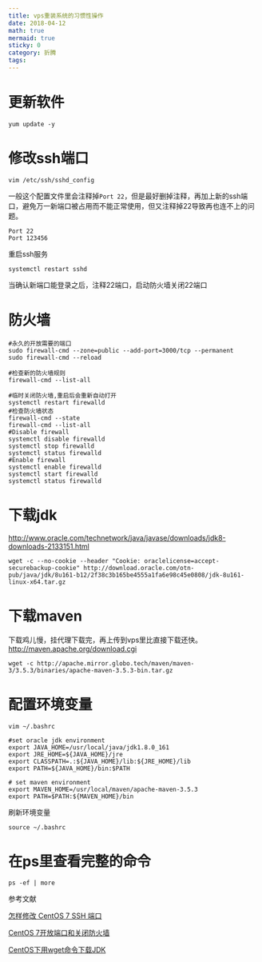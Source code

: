 ```yaml
---
title: vps重装系统的习惯性操作
date: 2018-04-12
math: true
mermaid: true
sticky: 0
category: 折腾
tags:
---
```


# 更新软件
```shell
yum update -y
```
# 修改ssh端口
```shell
vim /etc/ssh/sshd_config
```
一般这个配置文件里会注释掉`Port 22`，但是最好删掉注释，再加上新的ssh端口，避免万一新端口被占用而不能正常使用，但又注释掉22导致再也连不上的问题。
```
Port 22
Port 123456
```
重启ssh服务
```shell
systemctl restart sshd
```
当确认新端口能登录之后，注释22端口，启动防火墙关闭22端口
# 防火墙
```shell
#永久的开放需要的端口
sudo firewall-cmd --zone=public --add-port=3000/tcp --permanent
sudo firewall-cmd --reload

#检查新的防火墙规则
firewall-cmd --list-all

#临时关闭防火墙,重启后会重新自动打开
systemctl restart firewalld
#检查防火墙状态
firewall-cmd --state
firewall-cmd --list-all
#Disable firewall
systemctl disable firewalld
systemctl stop firewalld
systemctl status firewalld
#Enable firewall
systemctl enable firewalld
systemctl start firewalld
systemctl status firewalld
```
# 下载jdk
http://www.oracle.com/technetwork/java/javase/downloads/jdk8-downloads-2133151.html
```shell
wget -c --no-cookie --header "Cookie: oraclelicense=accept-securebackup-cookie" http://download.oracle.com/otn-pub/java/jdk/8u161-b12/2f38c3b165be4555a1fa6e98c45e0808/jdk-8u161-linux-x64.tar.gz
```
# 下载maven
下载鸡儿慢，挂代理下载完，再上传到vps里比直接下载还快。http://maven.apache.org/download.cgi
```shell
wget -c http://apache.mirror.globo.tech/maven/maven-3/3.5.3/binaries/apache-maven-3.5.3-bin.tar.gz
```
# 配置环境变量
```shell
vim ~/.bashrc
```
```shell
#set oracle jdk environment
export JAVA_HOME=/usr/local/java/jdk1.8.0_161
export JRE_HOME=${JAVA_HOME}/jre
export CLASSPATH=.:${JAVA_HOME}/lib:${JRE_HOME}/lib
export PATH=${JAVA_HOME}/bin:$PATH

# set maven environment
export MAVEN_HOME=/usr/local/maven/apache-maven-3.5.3
export PATH=$PATH:${MAVEN_HOME}/bin
```
刷新环境变量
```shell
source ~/.bashrc
```
# 在ps里查看完整的命令
```shell
ps -ef | more
```

参考文献

[怎样修改 CentOS 7 SSH 端口](https://sebastianblade.com/how-to-modify-ssh-port-in-centos7/ "怎样修改 CentOS 7 SSH 端口")

[CentOS 7开放端口和关闭防火墙](https://www.jianshu.com/p/bad33004bb4f "CentOS 7开放端口和关闭防火墙")

[CentOS下用wget命令下载JDK](https://teddysun.com/148.html "CentOS下用wget命令下载JDK")